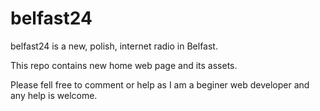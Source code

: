 # belfast24

belfast24 is a new, polish, internet radio in Belfast.

This repo contains new home web page and its assets.

Please fell free to comment or help as I am a beginer web developer and any help is welcome.
